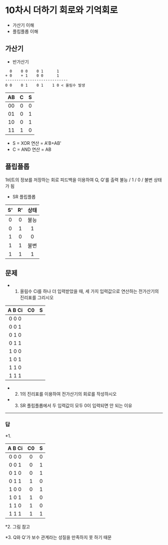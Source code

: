 # 10차시 더하기 회로와 기억회로 
* 가산기 이해
* 플립플롭 이해

## 가산기

* 반가산기
```
  0    0 0    0 1      1
+ 0    + 1    0 0      1 
----------------------------
0 0    0 1    0 1    1 0 < 올림수 발생 
``` 

|AB|C|S|
|:---:|:---:|:---:|
|00|0|0|
|01|0|1|
|10|0|1|
|11|1|0|

* S = XOR 연산 = A'B+AB'
* C = AND 연산 = AB


## 플립플롭
1비트의 정보를 저장하는 회로
피드백을 이용하여 Q, Q'를 출력
불능 / 1 / 0 / 불변 상태가 됨
  
* SR 플립플롭
    
|S'|R'|상태|
|:---:|:---:|:---:|
|0|0|불능|
|0|1|1|
|1|0|0|
|1|1|불변|
|1|1|1|0|

## 문제
* 1. 올림수 Ci를 하나 더 입력받았을 때, 세 가지 입력값으로 연산하는 전가산기의 진리표를 그리시오

|A B Ci|C0|S|
|:---:|:---:|:---:|
|0 0 0| | |
|0 0 1| | |
|0 1 0| | |
|0 1 1| | |
|1 0 0| | |
|1 0 1| | |
|1 1 0| | |
|1 1 1 | |

* 2. 1의 진리표를 이용하여 전가산기의 회로를 작성하시오
     
* 3. SR 플립플롭에서 두 입력값이 모두 0이 입력되면 안 되는 이유 
----------------------------------------------------------
### 답 

*1. 

|A B Ci|C0|S|
|:---:|:---:|:---:|
|0 0 0|0|0|
|0 0 1|0|1|
|0 1 0|0|1|
|0 1 1|1|0|
|1 0 0|0|1|
|1 0 1|1|0|
|1 1 0|1|0|
|1 1 1|1|1|

*2. 그림 참고

*3. Q와 Q'가 보수 관계라는 성질을 만족하지 못 하기 때문
